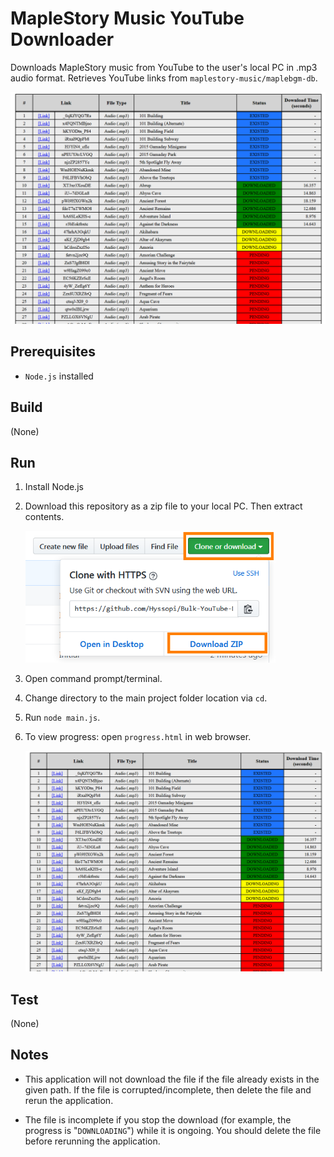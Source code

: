 # MapleStory Music YouTube Downloader
Downloads MapleStory music from YouTube to the user's local PC in .mp3 audio format. Retrieves YouTube links from `maplestory-music/maplebgm-db`.

![DownloadProgress](images/DownloadProgress.png)

## Prerequisites
- `Node.js` installed

## Build
(None)

## Run
1. Install Node.js

2. Download this repository as a zip file to your local PC. Then extract contents.

    <img src="images/GitHubRepositoryDownload.png" width="400">

3. Open command prompt/terminal.

4. Change directory to the main project folder location via `cd`.

5. Run `node main.js`.

6. To view progress: open `progress.html` in web browser.

    <img src="images/DownloadProgress.png" width="500">

## Test
(None)

## Notes
* This application will not download the file if the file already exists in the given path. If the file is corrupted/incomplete, then delete the file and rerun the application.

* The file is incomplete if you stop the download (for example, the progress is "`DOWNLOADING`") while it is ongoing. You should delete the file before rerunning the application.
